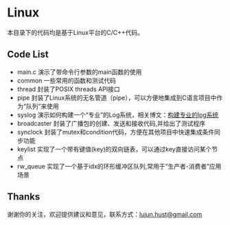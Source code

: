 Linux
===========

本目录下的代码均是基于Linux平台的C/C++代码。

Code List
----------

- main.c  演示了带命令行参数的main函数的使用
- common  一些常用的函数和测试代码
- thread  封装了POSIX threads API接口
- pipe    封装了Linux系统的无名管道（pipe），可以方便地集成到C语言项目中作为“队列”来使用
- syslog  演示如何构建一个“专业”的Log系统，相关博文：[构建专业的log系统](http://ticktick.blog.51cto.com/823160/1579785)
- broadcaster 封装了广播包的创建、发送和接收代码,并给出了测试程序
- synclock 封装了mutex和condition代码，方便在其他项目中快速集成条件同步功能
- keylist  实现了一个带有键值(key)的双向链表，可以通过key直接访问某个节点
- rw_queue 实现了一个基于idx的环形缓冲区队列,常用于“生产者-消费者”应用场景

Thanks
----------

谢谢你的关注，欢迎提供建议和意见，联系方式：lujun.hust@gmail.com
